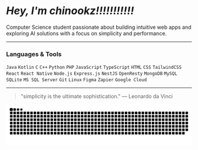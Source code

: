 <div align="left">

 # *Hey, I'm chinookz!!!!!!!!!!!*

<p>Computer Science student passionate about building intuitive web apps and exploring AI solutions with a focus on simplicity and performance.</p>

---

### Languages & Tools
`Java` `Kotlin` `C` `C++` `Python` `PHP` `JavaScript` `TypeScript`
`HTML` `CSS` `TailwindCSS` `React` `React Native` 
`Node.js` `Express.js` `NestJS` `OpenResty`
`MongoDB` `MySQL` `SQLite` `MS SQL Server`
`Git` `Linux` `Figma` `Zapier` `Google Cloud`

---


> "simplicity is the ultimate sophistication." — Leonardo da Vinci


<picture>
  <source media="(prefers-color-scheme: dark)" srcset="https://raw.githubusercontent.com/chin00kz/chin00kz/output/github-snake-dark.svg" />
  <source media="(prefers-color-scheme: light)" srcset="https://raw.githubusercontent.com/chin00kz/chin00kz/output/github-snake.svg" />
  <img alt="github-snake" src="https://raw.githubusercontent.com/chin00kz/chin00kz/output/github-snake.svg" />
</picture>



